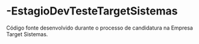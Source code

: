 # -EstagioDevTesteTargetSistemas
 Código fonte desenvolvido durante o processo de candidatura na Empresa Target Sistemas.
